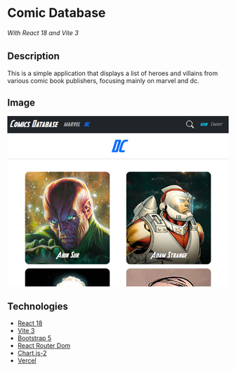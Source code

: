 # Comic Database
###### With React 18 and Vite 3

## Description

This is a simple application that displays a list of heroes and villains from various comic 
book publishers, focusing mainly on marvel and dc.

## Image
![Example Image](https://github.com/jesus-molano/react18-heroes/blob/main/public/readme-img.webp "Example image")


## Technologies

* [React 18](https://reactjs.org)
* [Vite 3](https://vitejs.dev)
* [Bootstrap 5](https://getbootstrap.com/)
* [React Router Dom](https://reactrouter.com/)
* [Chart.js-2](https://www.chartjs.org/docs/latest/)
* [Vercel](https://vercel.com/)


